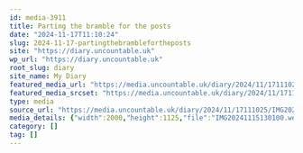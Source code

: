 ```yaml
---
id: media-3911
title: Parting the bramble for the posts
date: "2024-11-17T11:10:24"
slug: 2024-11-17-partingthebramblefortheposts
site: "https://diary.uncountable.uk"
wp_url: "https://diary.uncountable.uk"
root_slug: diary
site_name: My Diary
featured_media_url: "https://media.uncountable.uk/diary/2024/11/17111025/IMG20241115130100.webp"
featured_media_srcset: "https://media.uncountable.uk/diary/2024/11/17111025/IMG20241115130100-300x169.webp 300w, https://media.uncountable.uk/diary/2024/11/17111025/IMG20241115130100-1024x576.webp 1024w, https://media.uncountable.uk/diary/2024/11/17111025/IMG20241115130100-150x150.webp 150w, https://media.uncountable.uk/diary/2024/11/17111025/IMG20241115130100-640x360.webp 640w, https://media.uncountable.uk/diary/2024/11/17111025/IMG20241115130100.webp 2000w"
type: media
source_url: "https://media.uncountable.uk/diary/2024/11/17111025/IMG20241115130100.webp"
media_details: {"width":2000,"height":1125,"file":"IMG20241115130100.webp","filesize":189394,"sizes":{"medium":{"file":"IMG20241115130100-300x169.webp","width":300,"height":169,"filesize":18500,"mime_type":"image/webp","source_url":"https://media.uncountable.uk/diary/2024/11/17111025/IMG20241115130100-300x169.webp"},"large":{"file":"IMG20241115130100-1024x576.webp","width":1024,"height":576,"filesize":209110,"mime_type":"image/webp","source_url":"https://media.uncountable.uk/diary/2024/11/17111025/IMG20241115130100-1024x576.webp"},"thumbnail":{"file":"IMG20241115130100-150x150.webp","width":150,"height":150,"filesize":8096,"mime_type":"image/webp","source_url":"https://media.uncountable.uk/diary/2024/11/17111025/IMG20241115130100-150x150.webp"},"mobwidth":{"file":"IMG20241115130100-640x360.webp","width":640,"height":360,"filesize":83684,"mime_type":"image/webp","source_url":"https://media.uncountable.uk/diary/2024/11/17111025/IMG20241115130100-640x360.webp"},"full":{"file":"IMG20241115130100.webp","width":2000,"height":1125,"mime_type":"image/webp","source_url":"https://media.uncountable.uk/diary/2024/11/17111025/IMG20241115130100.webp"}},"image_meta":{"aperture":"0","credit":"","camera":"","caption":"","created_timestamp":"0","copyright":"","focal_length":"0","iso":"0","shutter_speed":"0","title":"","orientation":"0","keywords":[]}}
category: []
tag: []
---
```


